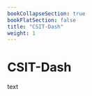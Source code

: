 ```yaml
---
bookCollapseSection: true
bookFlatSection: false
title: "CSIT-Dash"
weight: 1
---
```


# CSIT-Dash

text
